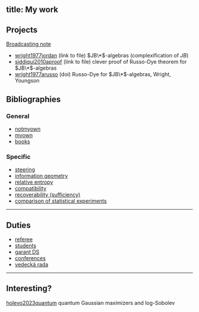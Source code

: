 title: My work
---

## Projects

[Broadcasting note](MISC_broadcasting)


* [wright1977jordan](https://scholar.google.com/scholar?q=Jordan%20C-algebras) (link to file)  $JB\*$-algebras (complexification of $JB$)   
* [siddiqui2010aproof](https://nyjm.albany.edu/j/2010/16-5p.pdf) (link to file) clever proof of Russo-Dye theorem for $JB\*$-algebras     
* [wright1977arusso](https://doi.org/10.1016/S0304-0208(08)70537-1) (doi) Russo-Dye for $JB\*$-algebras, Wright, Youngson



## Bibliographies

### General

* [notmyown](notmyown)
* [myown](myown)    
* [books](CIT_books)

### Specific

* [steering](CIT_steering)     
* [information geometry](CIT_infgeo)    
* [relative entropy](CIT_entropy)    
* [compatibility](CIT_compatibility)     
* [recoverability (sufficiency)](CIT_suff)     
* [comparison of statistical experiments](CIT_comparison)   

---

## Duties 

* [referee](referee)     
* [students](students)     
* [garant DS](DS_garant)   
* [conferences](conferences)     
* [vedecká rada](vr)

---

## Interesting?

[holevo2023quantum](https://link.springer.com/article/10.1007/s11005-023-01634-6?utm_source=toc&utm_medium=email&utm_campaign=toc_11005_113_1&utm_content=etoc_springer_20230227) quantum Gaussian maximizers and log-Sobolev


